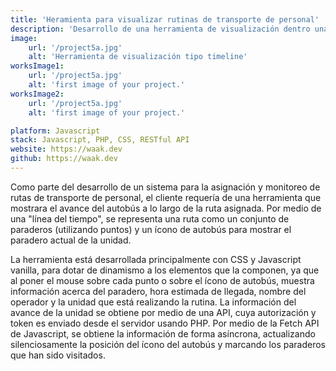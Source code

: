 ```yaml
---
title: 'Heramienta para visualizar rutinas de transporte de personal'
description: 'Desarrollo de una herramienta de visualización dentro una plataforma web, para un cliente de la industria del transporte turístico y de personal'
image:
    url: '/project5a.jpg'
    alt: 'Herramienta de visualización tipo timeline'
worksImage1:
    url: '/project5a.jpg'
    alt: 'first image of your project.'
worksImage2:
    url: '/project5a.jpg'
    alt: 'first image of your project.'

platform: Javascript
stack: Javascript, PHP, CSS, RESTful API
website: https://waak.dev
github: https://waak.dev
---
```


Como parte del desarrollo de un sistema para la asignación y monitoreo de rutas de transporte de personal, el cliente requería de una herramienta que mostrara el avance del autobús a lo largo de la ruta asignada. Por medio de una "línea del tiempo", se representa una ruta como un conjunto de paraderos (utilizando puntos) y un ícono de autobús para mostrar el paradero actual de la unidad.

La herramienta está desarrollada principalmente con CSS y Javascript vanilla, para dotar de dinamismo a los elementos que la componen, ya que al poner el mouse sobre cada punto o sobre el ícono de autobús, muestra información acerca del paradero, hora estimada de llegada, nombre del operador y la unidad que está realizando la rutina. La información del avance de la unidad se obtiene por medio de una API, cuya autorización y token es enviado desde el servidor usando PHP. Por medio de la Fetch API de Javascript, se obtiene la información de forma asíncrona, actualizando silenciosamente la posición del ícono del autobús y marcando los paraderos que han sido visitados.